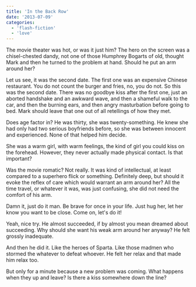 ```yaml
---
title: 'In the Back Row'
date: '2013-07-09'
categories:
  - 'flash-fiction'
  - 'love'
---
```


The movie theater was hot, or was it just him? The hero on the screen was a
chisel-chested dandy, not one of those Humphrey Bogarts of old, thought Mark and
then he turned to the problem at hand. Should he put an arm around her?

<!-- truncate -->

Let us see, it was the second date. The first one was an expensive Chinese
restaurant. You do not count the burger and fries, no, you do not. So this was
the second date. There was no goodbye kiss after the first one, just an aborted
handshake and an awkward wave, and then a shameful walk to the car, and then the
burning ears, and then angry masturbation before going to bed. Mark should leave
that one out of all retellings of how they met.

Does age factor in? He was thirty, she was twenty-something. He knew she had
only had two serious boyfriends before, so she was between innocent and
experienced. None of that helped him decide.

She was a warm girl, with warm feelings, the kind of girl you could kiss on the
forehead. However, they never actually made physical contact. Is that important?

Was the movie romatic? Not really. It was kind of intellectual, at least
compared to a superhero flick or something. Definitely deep, but should it evoke
the reflex of care which would warrant an arm around her? All the time travel,
or whatever it was, was just confusing, she did not need the comfort of his arm.

Damn it, just do it man. Be brave for once in your life. Just hug her, let her
know you want to be close. Come on, let's do it!

Yeah, nice try. He almost succeeded, if by almost you mean dreamed about
succeeding. Why should she want his weak arm around her anyway? He felt grossly
inadequate.

And then he did it. Like the heroes of Sparta. Like those madmen who stormed the
whatever to defeat whoever. He felt her relax and that made him relax too.

But only for a minute because a new problem was coming. What happens when they
up and leave? Is there a kiss somewhere down the line?
